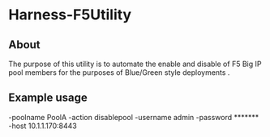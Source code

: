 # Harness-F5Utility


## About

The purpose of this utility is to automate the enable and disable of F5 Big IP pool members 
for the purposes of Blue/Green style deployments .

## Example usage

-poolname PoolA -action disablepool -username admin -password ******* -host 10.1.1.170:8443